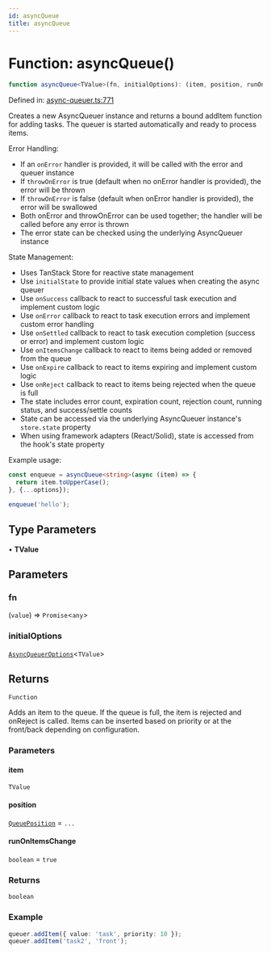 ```yaml
---
id: asyncQueue
title: asyncQueue
---
```


<!-- DO NOT EDIT: this page is autogenerated from the type comments -->

# Function: asyncQueue()

```ts
function asyncQueue<TValue>(fn, initialOptions): (item, position, runOnItemsChange) => boolean
```

Defined in: [async-queuer.ts:771](https://github.com/TanStack/pacer/blob/main/packages/pacer/src/async-queuer.ts#L771)

Creates a new AsyncQueuer instance and returns a bound addItem function for adding tasks.
The queuer is started automatically and ready to process items.

Error Handling:
- If an `onError` handler is provided, it will be called with the error and queuer instance
- If `throwOnError` is true (default when no onError handler is provided), the error will be thrown
- If `throwOnError` is false (default when onError handler is provided), the error will be swallowed
- Both onError and throwOnError can be used together; the handler will be called before any error is thrown
- The error state can be checked using the underlying AsyncQueuer instance

State Management:
- Uses TanStack Store for reactive state management
- Use `initialState` to provide initial state values when creating the async queuer
- Use `onSuccess` callback to react to successful task execution and implement custom logic
- Use `onError` callback to react to task execution errors and implement custom error handling
- Use `onSettled` callback to react to task execution completion (success or error) and implement custom logic
- Use `onItemsChange` callback to react to items being added or removed from the queue
- Use `onExpire` callback to react to items expiring and implement custom logic
- Use `onReject` callback to react to items being rejected when the queue is full
- The state includes error count, expiration count, rejection count, running status, and success/settle counts
- State can be accessed via the underlying AsyncQueuer instance's `store.state` property
- When using framework adapters (React/Solid), state is accessed from the hook's state property

Example usage:
```ts
const enqueue = asyncQueue<string>(async (item) => {
  return item.toUpperCase();
}, {...options});

enqueue('hello');
```

## Type Parameters

• **TValue**

## Parameters

### fn

(`value`) => `Promise`\<`any`\>

### initialOptions

[`AsyncQueuerOptions`](../../interfaces/asyncqueueroptions.md)\<`TValue`\>

## Returns

`Function`

Adds an item to the queue. If the queue is full, the item is rejected and onReject is called.
Items can be inserted based on priority or at the front/back depending on configuration.

### Parameters

#### item

`TValue`

#### position

[`QueuePosition`](../../type-aliases/queueposition.md) = `...`

#### runOnItemsChange

`boolean` = `true`

### Returns

`boolean`

### Example

```ts
queuer.addItem({ value: 'task', priority: 10 });
queuer.addItem('task2', 'front');
```
